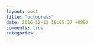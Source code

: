 ```yaml
---
layout: post
title: "octopress"
date: 2016-12-12 18:05:37 +0800
comments: true
categories: 
---
```

